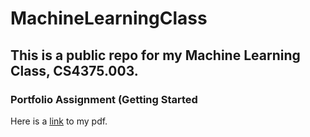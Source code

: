 # MachineLearningClass

## This is a public repo for my Machine Learning Class, CS4375.003. 

### Portfolio Assignment (Getting Started

Here is a [link](https://github.com/rpatangay00/MachineLearningClass/blob/9c957528a5faf51253b72e14173e4f3ecccae792/Overview_of_ML.pdf) to my pdf.
